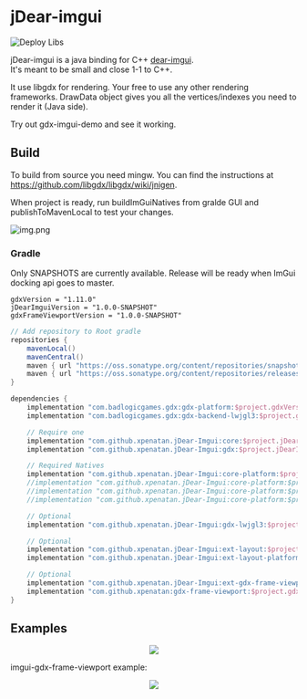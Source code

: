 # jDear-imgui
![Deploy Libs](https://github.com/xpenatan/jDear-imgui/workflows/Deploy%20Libs/badge.svg)

jDear-imgui is a java binding for C++ [dear-imgui](https://github.com/ocornut/imgui). <br>
It's meant to be small and close 1-1 to C++. 

It use libgdx for rendering. Your free to use any other rendering frameworks. DrawData object gives you all the vertices/indexes you need to render it (Java side). 

Try out gdx-imgui-demo and see it working.


## Build

To build from source you need mingw. You can find the instructions at https://github.com/libgdx/libgdx/wiki/jnigen.

When project is ready, run buildImGuiNatives from gralde GUI and publishToMavenLocal to test your changes.

![img.png](https://i.imgur.com/a1MyyzF.png)

### Gradle

Only SNAPSHOTS are currently available. Release will be ready when ImGui docking api goes to master.

    gdxVersion = "1.11.0"
    jDearImguiVersion = "1.0.0-SNAPSHOT"
    gdxFrameViewportVersion = "1.0.0-SNAPSHOT"

```groovy
// Add repository to Root gradle
repositories {
    mavenLocal()
    mavenCentral()
    maven { url "https://oss.sonatype.org/content/repositories/snapshots/" }
    maven { url "https://oss.sonatype.org/content/repositories/releases/" }
}

dependencies {
    implementation "com.badlogicgames.gdx:gdx-platform:$project.gdxVersion:natives-desktop"
    implementation "com.badlogicgames.gdx:gdx-backend-lwjgl3:$project.gdxVersion"

    // Require one
    implementation "com.github.xpenatan.jDear-Imgui:core:$project.jDearImguiVersion"
    implementation "com.github.xpenatan.jDear-Imgui:gdx:$project.jDearImguiVersion"

    // Required Natives
    implementation "com.github.xpenatan.jDear-Imgui:core-platform:$project.jDearImguiVersion:natives-desktop"
    //implementation "com.github.xpenatan.jDear-Imgui:core-platform:$project.jDearImguiVersion:natives-android"
    //implementation "com.github.xpenatan.jDear-Imgui:core-platform:$project.jDearImguiVersion:natives-ios"
    //implementation "com.github.xpenatan.jDear-Imgui:core-platform:$project.jDearImguiVersion:natives-teavm"

    // Optional
    implementation "com.github.xpenatan.jDear-Imgui:gdx-lwjgl3:$project.jDearImguiVersion"

    // Optional
    implementation "com.github.xpenatan.jDear-Imgui:ext-layout:$project.jDearImguiVersion"
    implementation "com.github.xpenatan.jDear-Imgui:ext-layout-platform:$project.jDearImguiVersion:natives-desktop"

    // Optional
    implementation "com.github.xpenatan.jDear-Imgui:ext-gdx-frame-viewport:$project.jDearImguiVersion"
    implementation "com.github.xpenatan:gdx-frame-viewport:$project.gdxFrameViewportVersion"
}
```

## Examples
<p align="center"><img src="https://i.imgur.com/ekZu3lS.png"/></p>
imgui-gdx-frame-viewport example:
<p align="center"><img src="https://i.imgur.com/rXk4Aq0.gif"/></p>